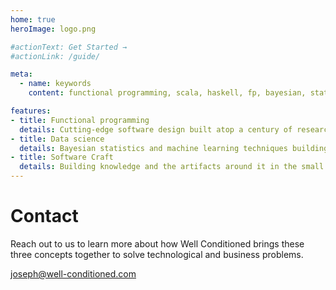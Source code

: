 ```yaml
---
home: true
heroImage: logo.png

#actionText: Get Started →
#actionLink: /guide/

meta:
  - name: keywords
    content: functional programming, scala, haskell, fp, bayesian, statistics, data science, software engineering, craft, software craft, design, machine learning, ml, modeling, science

features:
- title: Functional programming
  details: Cutting-edge software design built atop a century of research in logic, language, and types.
- title: Data science
  details: Bayesian statistics and machine learning techniques building data-driven theories, answers, and predictions.
- title: Software Craft
  details: Building knowledge and the artifacts around it in the small and large, the short term and the long term.
---
```


# Contact

Reach out to us to learn more about how Well Conditioned brings these three concepts together to solve technological and business problems.

<joseph@well-conditioned.com>
